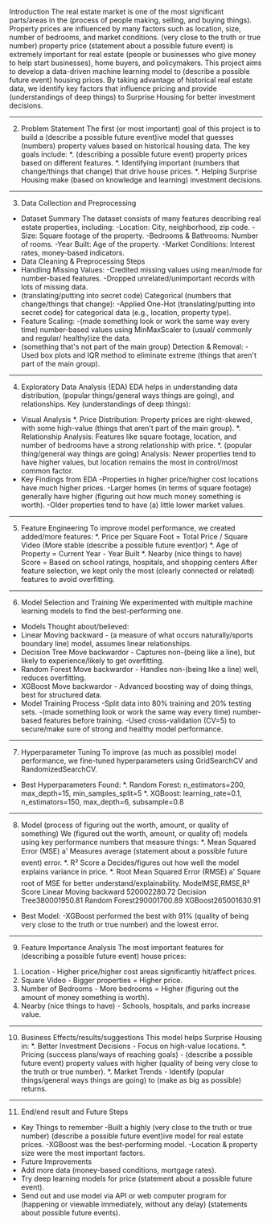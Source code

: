 Introduction
The real estate market is one of the most significant parts/areas in the (process of people making, selling, and buying things). Property prices are influenced by many factors such as location, size, number of bedrooms, and market conditions. (very close to the truth or true number) property price (statement about a possible future event) is extremely important for real estate (people or businesses who give money to help start businesses), home buyers, and policymakers.
This project aims to develop a data-driven machine learning model to (describe a possible future event) housing prices. By taking advantage of historical real estate data, we identify key factors that influence pricing and provide (understandings of deep things) to Surprise Housing for better investment decisions.
________________________________________
2. Problem Statement
The first (or most important) goal of this project is to build a (describe a possible future event)ive model that guesses (numbers) property values based on historical housing data. The key goals include:
*. (describing a possible future event) property prices based on different features.
*. Identifying important (numbers that change/things that change) that drive house prices.
*. Helping Surprise Housing make (based on knowledge and learning) investment decisions.
________________________________________
3. Data Collection and Preprocessing
* Dataset Summary
The dataset consists of many features describing real estate properties, including:
-Location: City, neighborhood, zip code.
-Size: Square footage of the property.
-Bedrooms & Bathrooms: Number of rooms.
-Year Built: Age of the property.
-Market Conditions: Interest rates, money-based indicators.
* Data Cleaning & Preprocessing Steps
* Handling Missing Values:
-Credited missing values using mean/mode for number-based features.
-Dropped unrelated/unimportant records with lots of missing data.
* (translating/putting into secret code) Categorical (numbers that change/things that change):
-Applied One-Hot (translating/putting into secret code) for categorical data (e.g., location, property type).
* Feature Scaling:
-(made something look or work the same way every time) number-based values using MinMaxScaler to (usual/ commonly and regular/ healthy)ize the data.
* (something that's not part of the main group) Detection & Removal:
-Used box plots and IQR method to eliminate extreme (things that aren't part of the main group).
________________________________________
4. Exploratory Data Analysis (EDA)
EDA helps in understanding data distribution, (popular things/general ways things are going), and relationships. Key (understandings of deep things):
* Visual Analysis
*. Price Distribution: Property prices are right-skewed, with some high-value (things that aren't part of the main group).
*. Relationship Analysis: Features like square footage, location, and number of bedrooms have a strong relationship with price.
*. (popular thing/general way things are going) Analysis: Newer properties tend to have higher values, but location remains the most in control/most common factor.
* Key Findings from EDA
-Properties in higher price/higher cost locations have much higher prices.
-Larger homes (in terms of square footage) generally have higher (figuring out how much money something is worth).
-Older properties tend to have (a) little lower market values.
________________________________________
5. Feature Engineering
To improve model performance, we created added/more features:
*. Price per Square Foot = Total Price / Square Video (More stable (describe a possible future event)or)
*. Age of Property = Current Year - Year Built
*. Nearby (nice things to have) Score = Based on school ratings, hospitals, and shopping centers
After feature selection, we kept only the most (clearly connected or related) features to avoid overfitting.
________________________________________
6. Model Selection and Training
We experimented with multiple machine learning models to find the best-performing one.
* Models Thought about/believed:
* Linear Moving backward - (a measure of what occurs naturally/sports boundary line) model, assumes linear relationships.
* Decision Tree Move backwardor - Captures non-(being like a line), but likely to experience/likely to get overfitting.
* Random Forest Move backwardor - Handles non-(being like a line) well, reduces overfitting.
* XGBoost Move backwardor - Advanced boosting way of doing things, best for structured data.
* Model Training Process
-Split data into 80% training and 20% testing sets.
-(made something look or work the same way every time) number-based features before training.
-Used cross-validation (CV=5) to secure/make sure of strong and healthy model performance.
________________________________________
7. Hyperparameter Tuning
To improve (as much as possible) model performance, we fine-tuned hyperparameters using GridSearchCV and RandomizedSearchCV.
* Best Hyperparameters Found:
*. Random Forest: n_estimators=200, max_depth=15, min_samples_split=5
*. XGBoost: learning_rate=0.1, n_estimators=150, max_depth=6, subsample=0.8
________________________________________
8. Model (process of figuring out the worth, amount, or quality of something)
We (figured out the worth, amount, or quality of) models using key performance numbers that measure things:
*. Mean Squared Error (MSE) a' Measures average (statement about a possible future event) error.
*. R² Score a Decides/figures out how well the model explains variance in price.
*. Root Mean Squared Error (RMSE) a' Square root of MSE for better understand/explainability.
ModelMSE,RMSE,R² Score
Linear Moving backward 520002280.72
Decision Tree380001950.81
Random Forest290001700.89
XGBoost265001630.91
* Best Model:
-XGBoost performed the best with 91% (quality of being very close to the truth or true number) and the lowest error.
________________________________________
9. Feature Importance Analysis
The most important features for (describing a possible future event) house prices:
1) Location - Higher price/higher cost areas significantly hit/affect prices.
2) Square Video - Bigger properties = Higher price.
3) Number of Bedrooms - More bedrooms = Higher (figuring out the amount of money something is worth).
4) Nearby (nice things to have) - Schools, hospitals, and parks increase value.
________________________________________
10. Business Effects/results/suggestions
This model helps Surprise Housing in:
*. Better Investment Decisions - Focus on high-value locations.
*. Pricing (success plans/ways of reaching goals) - (describe a possible future event) property values with higher (quality of being very close to the truth or true number).
*. Market Trends - Identify (popular things/general ways things are going) to (make as big as possible) returns.
________________________________________
11. End/end result and Future Steps
* Key Things to remember
-Built a highly (very close to the truth or true number) (describe a possible future event)ive model for real estate prices.
-XGBoost was the best-performing model.
-Location & property size were the most important factors.
* Future Improvements
* Add more data (money-based conditions, mortgage rates).
* Try deep learning models for price (statement about a possible future event).
* Send out and use model via API or web computer program for (happening or viewable immediately, without any delay) (statements about possible future events).
